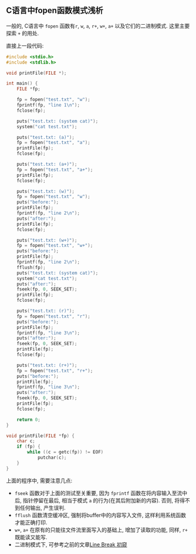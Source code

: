 ## C语言中fopen函数模式浅析

一般的, C语言中 `fopen` 函数有`r`, `w`, `a`, `r+`, `w+`, `a+`
以及它们的二进制模式. 这里主要探索 `+` 的用处.

直接上一段代码:

```c
#include <stdio.h>
#include <stdlib.h>

void printFile(FILE *);

int main() {
    FILE *fp;

    fp = fopen("test.txt", "w");
    fprintf(fp, "line 1\n");
    fclose(fp);

    puts("test.txt: (system cat)");
    system("cat test.txt");

    puts("test.txt: (a)");
    fp = fopen("test.txt", "a");
    printFile(fp);
    fclose(fp);

    puts("test.txt: (a+)");
    fp = fopen("test.txt", "a+");
    printFile(fp);
    fclose(fp);

    puts("test.txt: (w)");
    fp = fopen("test.txt", "w");
    puts("before:");
    printFile(fp);
    fprintf(fp, "line 2\n");
    puts("after:");
    printFile(fp);
    fclose(fp);

    puts("test.txt: (w+)");
    fp = fopen("test.txt", "w+");
    puts("before:");
    printFile(fp);
    fprintf(fp, "line 2\n");
    fflush(fp);
    puts("test.txt: (system cat)");
    system("cat test.txt");
    puts("after:");
    fseek(fp, 0, SEEK_SET);
    printFile(fp);
    fclose(fp);

    puts("test.txt: (r)");
    fp = fopen("test.txt", "r");
    puts("before:");
    printFile(fp);
    fprintf(fp, "line 3\n");
    puts("after:");
    fseek(fp, 0, SEEK_SET);
    printFile(fp);
    fclose(fp);

    puts("test.txt: (r+)");
    fp = fopen("test.txt", "r+");
    puts("before:");
    printFile(fp);
    fprintf(fp, "line 3\n");
    puts("after:");
    fseek(fp, 0, SEEK_SET);
    printFile(fp);
    fclose(fp);

    return 0;
}

void printFile(FILE *fp) {
    char c;
    if (fp) {
        while ((c = getc(fp)) != EOF)
            putchar(c);
    }
}
```

上面的程序中, 需要注意几点:

- `fseek` 函数对于上面的测试至关重要, 因为 `fprintf` 函数在将内容输入至流中后,
  指针停留在最后, 相当于模式 `a` 的行为(在其后附加新的内容).
  否则, 将得不到任何输出, 产生误判.
- `fflush` 函数清空缓冲区, 强制将buffer中的内容写入文件,
  这样利用系统函数才能正确打印.
- `w+`, `a+` 在原有的只能往文件流里面写入的基础上, 增加了读取的功能,
  同样, `r+` 既能读又能写.
- 二进制模式下, 可参考之前的文章[Line Break 初窥](c-line-break-eof.md)
